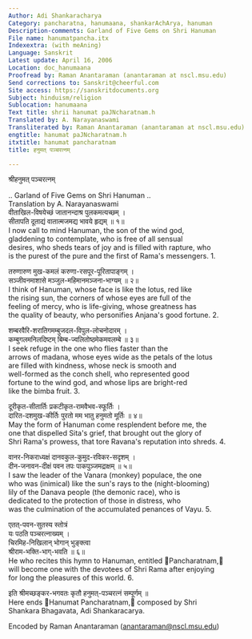 ```yaml
---
Author: Adi Shankaracharya
Category: pancharatna, hanumaana, shankarAchArya, hanuman
Description-comments: Garland of Five Gems on Shri Hanuman
File name: hanumatpancha.itx
Indexextra: (with meAning)
Language: Sanskrit
Latest update: April 16, 2006
Location: doc_hanumaana
Proofread by: Raman Anantaraman (anantaraman at nscl.msu.edu)
Send corrections to: Sanskrit@cheerful.com
Site access: https://sanskritdocuments.org
Subject: hinduism/religion
Sublocation: hanumaana
Text title: shrii hanumat paJNcharatnam.h
Translated by: A. Narayanaswami
Transliterated by: Raman Anantaraman (anantaraman at nscl.msu.edu)
engtitle: hanumat paJNcharatnam.h
itxtitle: hanumat pancharatnam
title: हनुमत् पञ्चरत्नम्

---
```

  
 श्रीहनुमत् पञ्चरत्नम्   
  
.. Garland of Five Gems on Shri Hanuman ..  
Translation by A. Narayanaswami  
 वीताखिल-विषयेच्छं जातानन्दाश्र पुलकमत्यच्छम् ।  
 सीतापति दूताद्यं वातात्मजमद्य भावये हृद्यम् ॥ १॥   
 I now call to mind Hanuman, the son of the wind god,  
gladdening to contemplate, who is free of all sensual  
desires, who sheds tears of joy and is filled with rapture, who  
is the purest of the pure and the first of Rama's messengers. 1.   
  
 तरुणारुण मुख-कमलं करुणा-रसपूर-पूरितापाङ्गम् ।  
 सञ्जीवनमाशासे मञ्जुल-महिमानमञ्जना-भाग्यम् ॥ २॥   
 I think of Hanuman, whose face is like the lotus, red like  
the rising sun, the corners of whose eyes are full of the  
feeling of mercy, who is life-giving, whose greatness  has  
the quality of beauty, who personifies Anjana's good fortune.  2.   
  
 शम्बरवैरि-शरातिगमम्बुजदल-विपुल-लोचनोदारम् ।  
 कम्बुगलमनिलदिष्टम् बिम्ब-ज्वलितोष्ठमेकमवलम्बे ॥ ३॥   
 I seek refuge in the one who flies faster than the  
arrows of madana, whose eyes wide as the petals of the lotus  
are filled with kindness, whose neck is smooth and  
well-formed as the conch shell, who represented good  
fortune to the wind god, and whose lips are bright-red  
like the bimba fruit. 3.   
  
 दूरीकृत-सीतार्तिः प्रकटीकृत-रामवैभव-स्फूर्तिः ।  
 दारित-दशमुख-कीर्तिः पुरतो मम भातु हनुमतो मूर्तिः ॥ ४॥   
 May the form of Hanuman come resplendent before me, the  
one that dispelled Sita's grief, that brought out the glory of  
Shri Rama's prowess, that tore Ravana's reputation into shreds. 4.   
  
 वानर-निकराध्यक्षं दानवकुल-कुमुद-रविकर-सदृशम् ।  
 दीन-जनावन-दीक्षं पवन तपः पाकपुञ्जमद्राक्षम् ॥ ५॥   
 I saw the leader of the Vanara (monkey) populace, the one  
who was (inimical) like the sun's rays to the (night-blooming)  
lily of the Danava people (the demonic race), who is  
dedicated to the protection of those in distress, who  
was the culmination of the accumulated penances of Vayu. 5.   
  
 एतत्-पवन-सुतस्य स्तोत्रं  
      यः पठति पञ्चरत्नाख्यम् ।  
 चिरमिह-निखिलान् भोगान् भुङ्क्त्वा  
      श्रीराम-भक्ति-भाग्-भवति ॥ ६॥   
 He who recites this hymn to Hanuman, entitled ᳚Pancharatnam,᳚  
will become one with the devotees of Shri Rama after enjoying  
for long the pleasures of this world.  6.   
  
 इति श्रीमच्छङ्कर-भगवतः कृतौ हनुमत्-पञ्चरत्नं सम्पूर्णम् ॥  
 Here ends ᳚Hanumat Pancharatnam,᳚ composed by Shri  
Shankara Bhagavata, Adi Shankaracarya.    
  
Encoded by Raman Anantaraman (anantaraman@nscl.msu.edu)  
  
